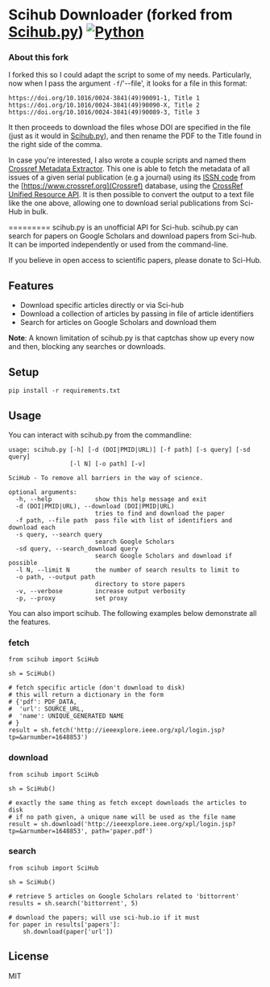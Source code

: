 Scihub Downloader (forked from [Scihub.py](https://github.com/zaytoun/scihub.py))
[![Python](https://img.shields.io/badge/Python-3%2B-blue.svg)](https://www.python.org)
=========
### About this fork
I forked this so I could adapt the script to some of my needs.
Particularly, now when I pass the argument `-f`/'--file', it looks for a file in this format:
```
https://doi.org/10.1016/0024-3841(49)90091-1, Title 1
https://doi.org/10.1016/0024-3841(49)90090-X, Title 2
https://doi.org/10.1016/0024-3841(49)90089-3, Title 3
```
It then proceeds to download the files whose DOI are specified in the file (just as it would in [Scihub.py](https://github.com/zaytoun/scihub.py)), and then rename the PDF to the Title found in the right side of the comma.

In case you're interested, I also wrote a couple scripts and named them [Crossref Metadata Extractor](https://github.com/ezxpro/Crossref-Metadata-Extractor). This one is able to fetch the metadata of all issues of a given serial publication (e.g a journal) using its [ISSN code](https://en.wikipedia.org/wiki/ISSN) from the [https://www.crossref.org](Crossref) database, using the [CrossRef Unified Resource API](https://api.crossref.org/swagger-ui/index.html).
It is then possible to convert the output to a text file like the one above, allowing one to download serial publications from Sci-Hub in bulk.

=========
scihub.py is an unofficial API for Sci-hub. scihub.py can search for papers on Google Scholars and download papers from Sci-hub. It can be imported independently or used from the command-line.

If you believe in open access to scientific papers, please donate to Sci-Hub.

Features
--------
* Download specific articles directly or via Sci-hub
* Download a collection of articles by passing in file of article identifiers
* Search for articles on Google Scholars and download them

**Note**: A known limitation of scihub.py is that captchas show up every now and then, blocking any searches or downloads.

Setup
-----
```
pip install -r requirements.txt
```

Usage
------
You can interact with scihub.py from the commandline:

```
usage: scihub.py [-h] [-d (DOI|PMID|URL)] [-f path] [-s query] [-sd query]
                 [-l N] [-o path] [-v]

SciHub - To remove all barriers in the way of science.

optional arguments:
  -h, --help            show this help message and exit
  -d (DOI|PMID|URL), --download (DOI|PMID|URL)
                        tries to find and download the paper
  -f path, --file path  pass file with list of identifiers and download each
  -s query, --search query
                        search Google Scholars
  -sd query, --search_download query
                        search Google Scholars and download if possible
  -l N, --limit N       the number of search results to limit to
  -o path, --output path
                        directory to store papers
  -v, --verbose         increase output verbosity
  -p, --proxy           set proxy
```

You can also import scihub. The following examples below demonstrate all the features.

### fetch

```
from scihub import SciHub

sh = SciHub()

# fetch specific article (don't download to disk)
# this will return a dictionary in the form 
# {'pdf': PDF_DATA,
#  'url': SOURCE_URL,
#  'name': UNIQUE_GENERATED NAME
# }
result = sh.fetch('http://ieeexplore.ieee.org/xpl/login.jsp?tp=&arnumber=1648853')
```

### download

```
from scihub import SciHub

sh = SciHub()

# exactly the same thing as fetch except downloads the articles to disk
# if no path given, a unique name will be used as the file name
result = sh.download('http://ieeexplore.ieee.org/xpl/login.jsp?tp=&arnumber=1648853', path='paper.pdf')
```

### search

```
from scihub import SciHub

sh = SciHub()

# retrieve 5 articles on Google Scholars related to 'bittorrent'
results = sh.search('bittorrent', 5)

# download the papers; will use sci-hub.io if it must
for paper in results['papers']:
	sh.download(paper['url'])

```
License
-------
MIT










